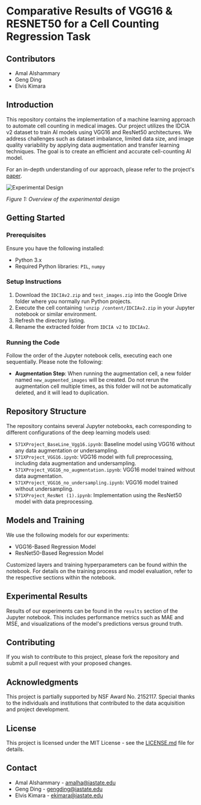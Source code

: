 # Comparative Results of VGG16 & RESNET50 for a Cell Counting Regression Task

## Contributors
- Amal Alshammary
- Geng Ding
- Elvis Kimara

## Introduction
This repository contains the implementation of a machine learning approach to automate cell counting in medical images. Our project utilizes the IDCIA v2 dataset to train AI models using VGG16 and ResNet50 architectures. We address challenges such as dataset imbalance, limited data size, and image quality variability by applying data augmentation and transfer learning techniques. The goal is to create an efficient and accurate cell-counting AI model.

For an in-depth understanding of our approach, please refer to the project's [paper](link-to-paper).

![Experimental Design](link-to-figure1)

_Figure 1: Overview of the experimental design_

## Getting Started

### Prerequisites
Ensure you have the following installed:
- Python 3.x
- Required Python libraries: `PIL`, `numpy`

### Setup Instructions
1. Download the `IDCIAv2.zip` and `test_images.zip` into the Google Drive folder where you normally run Python projects.
2. Execute the cell containing `!unzip /content/IDCIAv2.zip` in your Jupyter notebook or similar environment.
3. Refresh the directory listing.
4. Rename the extracted folder from `IDCIA v2` to `IDCIAv2`.

### Running the Code
Follow the order of the Jupyter notebook cells, executing each one sequentially. Please note the following:
- **Augmentation Step**: When running the augmentation cell, a new folder named `new_augmented_images` will be created. Do not rerun the augmentation cell multiple times, as this folder will not be automatically deleted, and it will lead to duplication.

## Repository Structure
The repository contains several Jupyter notebooks, each corresponding to different configurations of the deep learning models used:

- `571XProject_BaseLine_Vgg16.ipynb`: Baseline model using VGG16 without any data augmentation or undersampling.
- `571XProject_VGG16.ipynb`: VGG16 model with full preprocessing, including data augmentation and undersampling.
- `571XProject_VGG16_no_augmentation.ipynb`: VGG16 model trained without data augmentation.
- `571XProject_VGG16_no_undersampling.ipynb`: VGG16 model trained without undersampling.
- `571XProject_ResNet (1).ipynb`: Implementation using the ResNet50 model with data preprocessing.

## Models and Training
We use the following models for our experiments:
- VGG16-Based Regression Model
- ResNet50-Based Regression Model

Customized layers and training hyperparameters can be found within the notebook. For details on the training process and model evaluation, refer to the respective sections within the notebook.

## Experimental Results
Results of our experiments can be found in the `results` section of the Jupyter notebook. This includes performance metrics such as MAE and MSE, and visualizations of the model's predictions versus ground truth.

## Contributing
If you wish to contribute to this project, please fork the repository and submit a pull request with your proposed changes.

## Acknowledgments
This project is partially supported by NSF Award No. 2152117. Special thanks to the individuals and institutions that contributed to the data acquisition and project development.

## License
This project is licensed under the MIT License - see the [LICENSE.md](LICENSE-file-link) file for details.

## Contact
- Amal Alshammary - amalha@iastate.edu
- Geng Ding - gengding@iastate.edu
- Elvis Kimara - ekimara@iastate.edu
